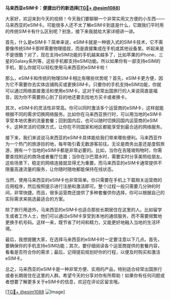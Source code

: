 **马来西亚eSIM卡：便捷出行的新选择[[TG💪+ @esim1088](https://t.me/s/esim1088)]**

大家好，欢迎来到今天的视频！今天我们要聊聊一个非常实用又方便的小东西——马来西亚的eSIM卡。可能很多人还不太了解eSIM卡到底是什么，它跟我们平时用的传统SIM卡有什么区别呢？别急，接下来我就给大家详细讲一讲。

首先，什么是eSIM卡？简单来说，eSIM卡就是一种嵌入式的SIM卡技术，它不需要像传统SIM卡那样需要物理插拔，而是直接集成在手机或其他设备里。听起来是不是很酷？对了，现在支持eSIM功能的手机越来越多了，比如苹果的iPhone、三星的Galaxy系列等，这些手机都支持eSIM功能。所以如果你有一部支持eSIM的手机，那么你就可以轻松使用马来西亚的eSIM卡啦！

那么，eSIM卡和传统的物理SIM卡相比有哪些优势呢？首先，eSIM卡更方便，因为它不需要你去实体店铺购买或更换SIM卡。只要你的手机支持eSIM功能，你就可以通过网络直接激活和使用eSIM卡。这对于经常出国旅行的人来说简直是福音，因为你不需要担心到了目的地还要去找地方买卡或者换卡。

其次，eSIM卡的灵活性非常高。你可以同时激活多个运营商的eSIM卡，这样就能根据不同的需求切换网络服务。比如你在马来西亚旅行时，可以用当地的eSIM卡享受本地优惠的流量套餐；回到国内后，也可以随时切换回国内运营商的eSIM卡。这种灵活的切换方式，让你在不同国家和地区都能享受到最合适的网络服务。

接下来，我们来说说马来西亚的eSIM卡具体能给我们带来哪些便利。马来西亚作为一个热门的旅游目的地，每年吸引着无数游客前往。无论是商务出差还是度假旅游，拥有一个当地的eSIM卡都是非常必要的。比如，当你在吉隆坡购物时，你需要查找附近的商场或者餐厅位置；当你在沙巴潜水时，需要实时分享美照给朋友。这些场景下，稳定的网络连接就显得尤为重要。而马来西亚的eSIM卡通常提供不限量高速流量的服务，让你随时随地都能保持在线状态。

当然，使用马来西亚的eSIM卡也非常简单。你只需要在手机上下载相关运营商的应用程序，然后按照提示进行注册和激活即可。整个过程一般只需要几分钟的时间，非常快捷。而且，很多运营商还提供了多种套餐供你选择，你可以根据自己的实际需求来挑选最适合的方案。

除了旅行用途外，马来西亚的eSIM卡也适合那些长期居住在这里的人。比如留学生或者工作人士，他们可以通过eSIM卡享受到本地的通信服务，而不需要频繁地更换手机号码。这样一来，既节省了时间和精力，又能更好地融入当地的生活环境。

最后，我想提醒大家，在选择马来西亚的eSIM卡时一定要注意以下几点。首先，要确保你的手机支持eSIM功能；其次，要仔细阅读各个运营商提供的套餐内容，看看是否符合你的需求；最后，记得提前规划好你的行程，以便及时购买和激活eSIM卡。

总之，马来西亚的eSIM卡是一种非常方便、实用的产品，特别适合经常出国旅行或者长期居住在这里的人群。希望今天的分享对你有所帮助！如果你有任何问题或者想要了解更多关于eSIM卡的信息，欢迎在评论区留言哦。

[[TG💪+ @esim1088](https://t.me/s/esim1088) ![Image](https://i.postimg.cc/4NQfJmqS/Snipaste-2025-05-13-00-14-12.png)]